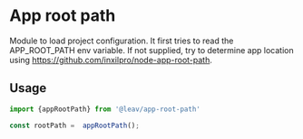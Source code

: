 # App root path

Module to load project configuration.
It first tries to read the APP_ROOT_PATH env variable. If not supplied, try to determine app location using https://github.com/inxilpro/node-app-root-path.

## Usage

```javascript
import {appRootPath} from '@leav/app-root-path'

const rootPath =  appRootPath();
```
